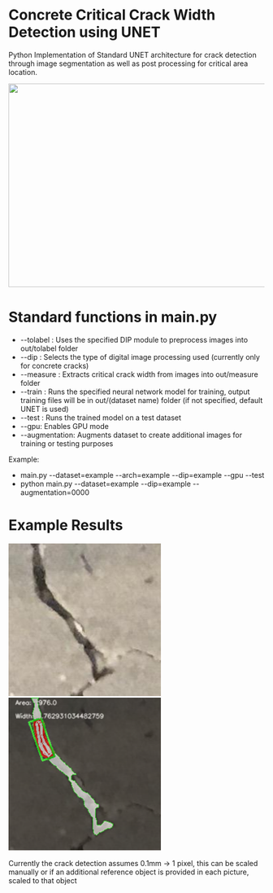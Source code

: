 # Concrete Critical Crack Width Detection using UNET

Python Implementation of Standard UNET architecture for crack detection through image segmentation as well as post processing for critical area location. 

<img src="https://lmb.informatik.uni-freiburg.de/people/ronneber/u-net/u-net-architecture.png" width="600" height="400" class="center"/>

# Standard functions in main.py
- --tolabel : Uses the specified DIP module to preprocess images into out/tolabel folder
- --dip : Selects the type of digital image processing used (currently only for concrete cracks)
- --measure : Extracts critical crack width from images into out/measure folder
- --train : Runs the specified neural network model for training, output training files will be in out/(dataset name) folder (if not specified, default UNET is used)
- --test : Runs the trained model on a test dataset 
- --gpu: Enables GPU mode
- --augmentation: Augments dataset to create additional images for training or testing purposes

Example:
- main.py --dataset=example --arch=example --dip=example --gpu --test
- python main.py --dataset=example --dip=example --augmentation=0000
 
# Example Results

<img src="https://github.com/nzpi/UNETConcreteCrack_CriticalWidthDetection/blob/main/output/019_3_original.png?raw=true" width="300" height="300"/>
<img src="https://github.com/nzpi/UNETConcreteCrack_CriticalWidthDetection/blob/main/output/019_4_overlay.png?raw=true" width="300" height="300"/>

Currently the crack detection assumes 0.1mm -> 1 pixel, this can be scaled manually or if an additional reference object is provided in each picture, scaled to that object


